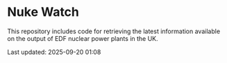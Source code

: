 # Nuke Watch

This repository includes code for retrieving the latest information available on the output of EDF nuclear power plants in the UK.

Last updated: 2025-09-20 01:08